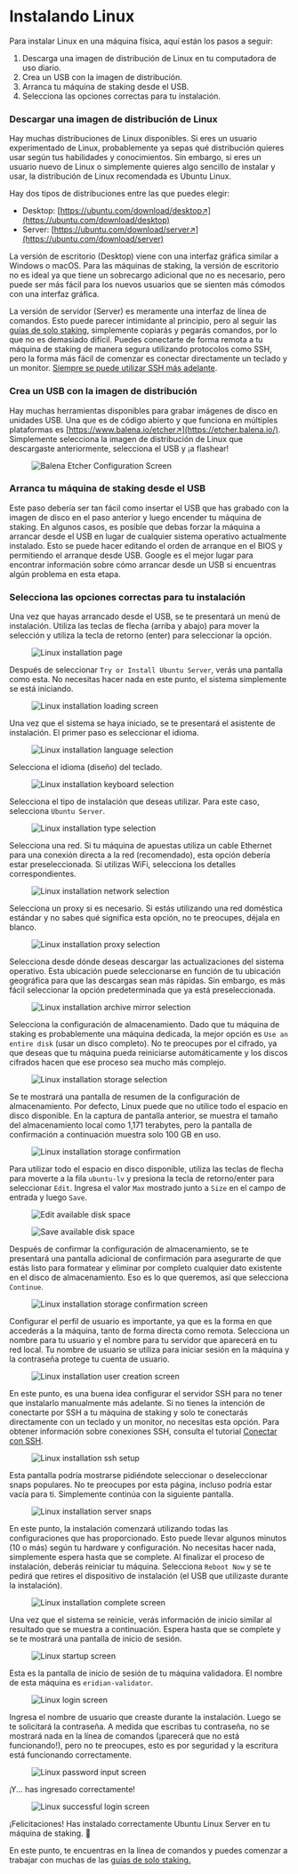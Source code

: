 # Instalando Linux

Para instalar Linux en una máquina física, aquí están los pasos a seguir:&#x20;

1. Descarga una imagen de distribución de Linux en tu computadora de uso diario.&#x20;
2. Crea un USB con la imagen de distribución.&#x20;
3. Arranca tu máquina de staking desde el USB.&#x20;
4. Selecciona las opciones correctas para tu instalación.

### Descargar una imagen de distribución de Linux

Hay muchas distribuciones de Linux disponibles. Si eres un usuario experimentado de Linux, probablemente ya sepas qué distribución quieres usar según tus habilidades y conocimientos. Sin embargo, si eres un usuario nuevo de Linux o simplemente quieres algo sencillo de instalar y usar, la distribución de Linux recomendada es Ubuntu Linux.

Hay dos tipos de distribuciones entre las que puedes elegir:

* Desktop: [https://ubuntu.com/download/desktop↗](https://ubuntu.com/download/desktop)
* Server: [https://ubuntu.com/download/server↗](https://ubuntu.com/download/server)

La versión de escritorio (Desktop) viene con una interfaz gráfica similar a Windows o macOS. Para las máquinas de staking, la versión de escritorio no es ideal ya que tiene un sobrecargo adicional que no es necesario, pero puede ser más fácil para los nuevos usuarios que se sienten más cómodos con una interfaz gráfica.

La versión de servidor (Server) es meramente una interfaz de línea de comandos. Esto puede parecer intimidante al principio, pero al seguir las [guías de solo staking](solo-staking-guides.md), simplemente copiarás y pegarás comandos, por lo que no es demasiado difícil. Puedes conectarte de forma remota a tu máquina de staking de manera segura utilizando protocolos como SSH, pero la forma más fácil de comenzar es conectar directamente un teclado y un monitor. [Siempre se puede utilizar SSH más adelante](connect-via-ssh.md).

### Crea un USB con la imagen de distribución

Hay muchas herramientas disponibles para grabar imágenes de disco en unidades USB. Una que es de código abierto y que funciona en múltiples plataformas es [https://www.balena.io/etcher↗](https://etcher.balena.io/). Simplemente selecciona la imagen de distribución de Linux que descargaste anteriormente, selecciona el USB y ¡a flashear!

<figure><img src="../.gitbook/assets/image (1) (2).png" alt="Balena Etcher Configuration Screen"><figcaption></figcaption></figure>

### Arranca tu máquina de staking desde el USB

Este paso debería ser tan fácil como insertar el USB que has grabado con la imagen de disco en el paso anterior y luego encender tu máquina de staking. En algunos casos, es posible que debas forzar la máquina a arrancar desde el USB en lugar de cualquier sistema operativo actualmente instalado. Esto se puede hacer editando el orden de arranque en el BIOS y permitiendo el arranque desde USB. Google es el mejor lugar para encontrar información sobre cómo arrancar desde un USB si encuentras algún problema en esta etapa.

### Selecciona las opciones correctas para tu instalación

Una vez que hayas arrancado desde el USB, se te presentará un menú de instalación. Utiliza las teclas de flecha (arriba y abajo) para mover la selección y utiliza la tecla de retorno (enter) para seleccionar la opción.

<figure><img src="../.gitbook/assets/image (6) (2).png" alt="Linux installation page"><figcaption></figcaption></figure>

Después de seleccionar `Try or Install Ubuntu Server`, verás una pantalla como esta. No necesitas hacer nada en este punto, el sistema simplemente se está iniciando.

<figure><img src="../.gitbook/assets/image (11).png" alt="Linux installation loading screen"><figcaption></figcaption></figure>

Una vez que el sistema se haya iniciado, se te presentará el asistente de instalación. El primer paso es seleccionar el idioma.

<figure><img src="../.gitbook/assets/image (2) (1).png" alt="Linux installation language selection"><figcaption></figcaption></figure>

Selecciona el idioma (diseño) del teclado.

<figure><img src="../.gitbook/assets/image (85).png" alt="Linux installation keyboard selection"><figcaption></figcaption></figure>

Selecciona el tipo de instalación que deseas utilizar. Para este caso, selecciona `Ubuntu Server`.

<figure><img src="../.gitbook/assets/image (93).png" alt="Linux installation type selection"><figcaption></figcaption></figure>

Selecciona una red. Si tu máquina de apuestas utiliza un cable Ethernet para una conexión directa a la red (recomendado), esta opción debería estar preseleccionada. Si utilizas WiFi, selecciona los detalles correspondientes.

<figure><img src="../.gitbook/assets/image (25) (1).png" alt="Linux installation network selection"><figcaption></figcaption></figure>

Selecciona un proxy si es necesario. Si estás utilizando una red doméstica estándar y no sabes qué significa esta opción, no te preocupes, déjala en blanco.

<figure><img src="../.gitbook/assets/image (16) (1).png" alt="Linux installation proxy selection"><figcaption></figcaption></figure>

Selecciona desde dónde deseas descargar las actualizaciones del sistema operativo. Esta ubicación puede seleccionarse en función de tu ubicación geográfica para que las descargas sean más rápidas. Sin embargo, es más fácil seleccionar la opción predeterminada que ya está preseleccionada.

<figure><img src="../.gitbook/assets/image (17) (1).png" alt="Linux installation archive mirror selection"><figcaption></figcaption></figure>

Selecciona la configuración de almacenamiento. Dado que tu máquina de staking es probablemente una máquina dedicada, la mejor opción es `Use an entire disk` (usar un disco completo). No te preocupes por el cifrado, ya que deseas que tu máquina pueda reiniciarse automáticamente y los discos cifrados hacen que ese proceso sea mucho más complejo.

<figure><img src="../.gitbook/assets/image (72).png" alt="Linux installation storage selection"><figcaption></figcaption></figure>

Se te mostrará una pantalla de resumen de la configuración de almacenamiento. Por defecto, Linux puede que no utilice todo el espacio en disco disponible. En la captura de pantalla anterior, se muestra el tamaño del almacenamiento local como 1,171 terabytes, pero la pantalla de confirmación a continuación muestra solo 100 GB en uso.

<figure><img src="../.gitbook/assets/image (29).png" alt="Linux installation storage confirmation"><figcaption></figcaption></figure>

Para utilizar todo el espacio en disco disponible, utiliza las teclas de flecha para moverte a la fila `ubuntu-lv` y presiona la tecla de retorno/enter para seleccionar `Edit`. Ingresa el valor `Max` mostrado junto a `Size` en el campo de entrada y luego `Save`.

<figure><img src="../.gitbook/assets/image (66).png" alt="Edit available disk space"><figcaption></figcaption></figure>

<figure><img src="../.gitbook/assets/image (43).png" alt="Save available disk space"><figcaption></figcaption></figure>

Después de confirmar la configuración de almacenamiento, se te presentará una pantalla adicional de confirmación para asegurarte de que estás listo para formatear y eliminar por completo cualquier dato existente en el disco de almacenamiento. Eso es lo que queremos, así que selecciona `Continue`.

<figure><img src="../.gitbook/assets/image (7) (2) (1).png" alt="Linux installation storage confirmation screen"><figcaption></figcaption></figure>

Configurar el perfil de usuario es importante, ya que es la forma en que accederás a la máquina, tanto de forma directa como remota. Selecciona un nombre para tu usuario y el nombre para tu servidor que aparecerá en tu red local. Tu nombre de usuario se utiliza para iniciar sesión en la máquina y la contraseña protege tu cuenta de usuario.

<figure><img src="../.gitbook/assets/image (31).png" alt="Linux installation user creation screen"><figcaption></figcaption></figure>

En este punto, es una buena idea configurar el servidor SSH para no tener que instalarlo manualmente más adelante. Si no tienes la intención de conectarte por SSH a tu máquina de staking y solo te conectarás directamente con un teclado y un monitor, no necesitas esta opción. Para obtener información sobre conexiones SSH, consulta el tutorial [Conectar con SSH](connect-via-ssh.md).

<figure><img src="../.gitbook/assets/image (21) (1).png" alt="Linux installation ssh setup"><figcaption></figcaption></figure>

Esta pantalla podría mostrarse pidiéndote seleccionar o deseleccionar snaps populares. No te preocupes por esta página, incluso podría estar vacía para ti. Simplemente continúa con la siguiente pantalla.

<figure><img src="../.gitbook/assets/image (12).png" alt="Linux installation server snaps"><figcaption></figcaption></figure>

En este punto, la instalación comenzará utilizando todas las configuraciones que has proporcionado. Esto puede llevar algunos minutos (10 o más) según tu hardware y configuración. No necesitas hacer nada, simplemente espera hasta que se complete. Al finalizar el proceso de instalación, deberás reiniciar tu máquina. Selecciona `Reboot Now` y se te pedirá que retires el dispositivo de instalación (el USB que utilizaste durante la instalación).

<figure><img src="../.gitbook/assets/image (26) (1).png" alt="Linux installation complete screen"><figcaption></figcaption></figure>

Una vez que el sistema se reinicie, verás información de inicio similar al resultado que se muestra a continuación. Espera hasta que se complete y se te mostrará una pantalla de inicio de sesión.

<figure><img src="../.gitbook/assets/image (19).png" alt="Linux startup screen"><figcaption></figcaption></figure>

Esta es la pantalla de inicio de sesión de tu máquina validadora. El nombre de esta máquina es `eridian-validator`.

<figure><img src="../.gitbook/assets/image (24) (1).png" alt="Linux login screen"><figcaption></figcaption></figure>

Ingresa el nombre de usuario que creaste durante la instalación. Luego se te solicitará la contraseña. A medida que escribas tu contraseña, no se mostrará nada en la línea de comandos (¡parecerá que no está funcionando!), pero no te preocupes, esto es por seguridad y la escritura está funcionando correctamente.

<figure><img src="../.gitbook/assets/image (22) (1).png" alt="Linux password input screen"><figcaption></figcaption></figure>

¡Y... has ingresado correctamente!

<figure><img src="../.gitbook/assets/image (13) (1).png" alt="Linux successful login screen"><figcaption></figcaption></figure>

¡Felicitaciones! Has instalado correctamente Ubuntu Linux Server en tu máquina de staking.  🥳

En este punto, te encuentras en la línea de comandos y puedes comenzar a trabajar con muchas de las [guías de solo staking.](solo-staking-guides.md)
